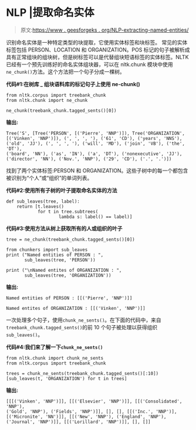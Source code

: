 # NLP |提取命名实体

> 原文:[https://www . geesforgeks . org/NLP-extracting-named-entities/](https://www.geeksforgeeks.org/nlp-extracting-named-entities/)

识别命名实体是一种特定类型的块提取，它使用实体标签和块标签。
常见的实体标签包括 PERSON、LOCATION 和 ORGANIZATION。POS 标记的句子被解析成具有正常组块的组块树，但是树标签可以是代替组块短语标签的实体标签。NLTK 已经有一个预先训练好的命名实体组块器，可以在 nltk.chunk 模块中使用`ne_chunk()`方法。这个方法把一个句子分成一棵树。

**代码#1:在树库 _ 组块语料库的标记句子上使用 ne-chunk()**

```
from nltk.corpus import treebank_chunk
from nltk.chunk import ne_chunk

ne_chunk(treebank_chunk.tagged_sents()[0])
```

**输出:**

```
Tree('S', [Tree('PERSON', [('Pierre', 'NNP')]), Tree('ORGANIZATION', 
[('Vinken', 'NNP')]), (', ', ', '), ('61', 'CD'), ('years', 'NNS'), 
('old', 'JJ'), (', ', ', '), ('will', 'MD'), ('join', 'VB'), ('the', 'DT'),
('board', 'NN'), ('as', 'IN'), ('a', 'DT'), ('nonexecutive', 'JJ'), 
('director', 'NN'), ('Nov.', 'NNP'), ('29', 'CD'), ('.', '.')])

```

找到了两个实体标签:PERSON 和 ORGANIZATION。这些子树中的每一个都包含被识别为“个人”或“组织”的单词列表。

**代码#2:使用所有子树的叶子提取命名实体的方法**

```
def sub_leaves(tree, label):
    return [t.leaves() 
            for t in tree.subtrees(
                    lambda s: label() == label)]
```

**代码#3:使用方法从树上获取所有的人或组织的叶子**

```
tree = ne_chunk(treebank_chunk.tagged_sents()[0])

from chunkers import sub_leaves
print ("Named entities of PERSON : ", 
       sub_leaves(tree, 'PERSON'))

print ("\nNamed entites of ORGANIZATION : ", 
       sub_leaves(tree, 'ORGANIZATION'))
```

**输出:**

```
Named entities of PERSON : [[('Pierre', 'NNP')]]

Named entites of ORGANIZATION : [[('Vinken', 'NNP')]]

```

一次处理多个句子，使用`chunk_ne_sents()`。在下面的代码中，来自`treebank_chunk.tagged_sents()`的前 10 个句子被处理以获得组织`sub_leaves()`。

**代码#4:我们来了解一下`chunk_ne_sents()`**

```
from nltk.chunk import chunk_ne_sents
from nltk.corpus import treebank_chunk

trees = chunk_ne_sents(treebank_chunk.tagged_sents()[:10])
[sub_leaves(t, 'ORGANIZATION') for t in trees]
```

**输出:**

```
[[[('Vinken', 'NNP')]], [[('Elsevier', 'NNP')]], [[('Consolidated', 'NNP'), 
('Gold', 'NNP'), ('Fields', 'NNP')]], [], [], [[('Inc.', 'NNP')], 
[('Micronite', 'NN')]], [[('New', 'NNP'), ('England', 'NNP'),
('Journal', 'NNP')]], [[('Lorillard', 'NNP')]], [], []]

```